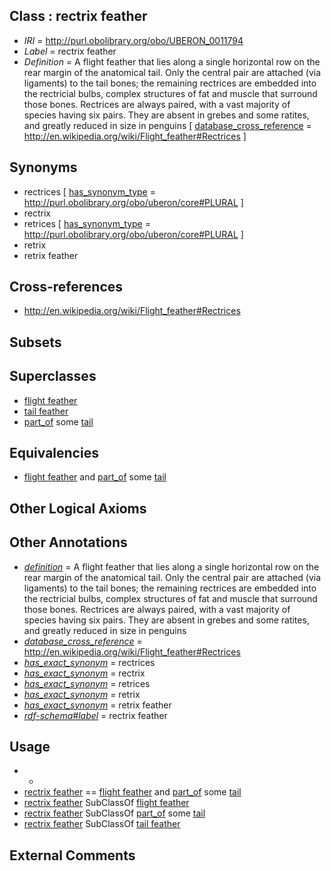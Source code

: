 
## Class : rectrix feather

 * *IRI* = http://purl.obolibrary.org/obo/UBERON_0011794
 * *Label* = rectrix feather
 * *Definition* = A flight feather that lies along a single horizontal row on the rear margin of the anatomical tail. Only the central pair are attached (via ligaments) to the tail bones; the remaining rectrices are embedded into the rectricial bulbs, complex structures of fat and muscle that surround those bones. Rectrices are always paired, with a vast majority of species having six pairs. They are absent in grebes and some ratites, and greatly reduced in size in penguins [ [database_cross_reference](../../ef/oboInOwl#hasDbXref.md) = http://en.wikipedia.org/wiki/Flight_feather#Rectrices ]

## Synonyms

 * rectrices [ [has_synonym_type](../../pe/oboInOwl#hasSynonymType.md) = http://purl.obolibrary.org/obo/uberon/core#PLURAL ]
 * rectrix
 * retrices [ [has_synonym_type](../../pe/oboInOwl#hasSynonymType.md) = http://purl.obolibrary.org/obo/uberon/core#PLURAL ]
 * retrix
 * retrix feather

## Cross-references

 * http://en.wikipedia.org/wiki/Flight_feather#Rectrices

## Subsets


## Superclasses

 * [flight feather](../../UBERON/93/UBERON_0011793.md)
 * [tail feather](../../UBERON/37/UBERON_0018537.md)
 * [part_of](../../BFO/50/BFO_0000050.md) some [tail](../../UBERON/15/UBERON_0002415.md)

## Equivalencies

 * [flight feather](../../UBERON/93/UBERON_0011793.md) and [part_of](../../BFO/50/BFO_0000050.md) some [tail](../../UBERON/15/UBERON_0002415.md)

## Other Logical Axioms


## Other Annotations

 * *[definition](../../IAO/15/IAO_0000115.md)* = A flight feather that lies along a single horizontal row on the rear margin of the anatomical tail. Only the central pair are attached (via ligaments) to the tail bones; the remaining rectrices are embedded into the rectricial bulbs, complex structures of fat and muscle that surround those bones. Rectrices are always paired, with a vast majority of species having six pairs. They are absent in grebes and some ratites, and greatly reduced in size in penguins
 * *[database_cross_reference](../../ef/oboInOwl#hasDbXref.md)* = http://en.wikipedia.org/wiki/Flight_feather#Rectrices
 * *[has_exact_synonym](../../ym/oboInOwl#hasExactSynonym.md)* = rectrices
 * *[has_exact_synonym](../../ym/oboInOwl#hasExactSynonym.md)* = rectrix
 * *[has_exact_synonym](../../ym/oboInOwl#hasExactSynonym.md)* = retrices
 * *[has_exact_synonym](../../ym/oboInOwl#hasExactSynonym.md)* = retrix
 * *[has_exact_synonym](../../ym/oboInOwl#hasExactSynonym.md)* = retrix feather
 * *[rdf-schema#label](../../el/rdf-schema#label.md)* = rectrix feather

## Usage

 * -
 * [rectrix feather](../../UBERON/94/UBERON_0011794.md) == [flight feather](../../UBERON/93/UBERON_0011793.md) and [part_of](../../BFO/50/BFO_0000050.md) some [tail](../../UBERON/15/UBERON_0002415.md)
 * [rectrix feather](../../UBERON/94/UBERON_0011794.md) SubClassOf [flight feather](../../UBERON/93/UBERON_0011793.md)
 * [rectrix feather](../../UBERON/94/UBERON_0011794.md) SubClassOf [part_of](../../BFO/50/BFO_0000050.md) some [tail](../../UBERON/15/UBERON_0002415.md)
 * [rectrix feather](../../UBERON/94/UBERON_0011794.md) SubClassOf [tail feather](../../UBERON/37/UBERON_0018537.md)

## External Comments

